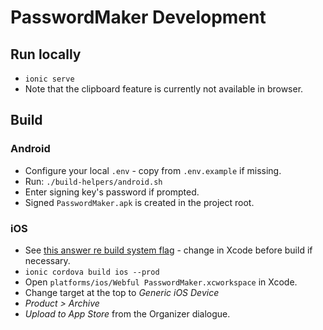 # PasswordMaker Development

## Run locally

* `ionic serve`
* Note that the clipboard feature is currently not available in browser.

## Build

### Android

* Configure your local `.env` - copy from `.env.example` if missing.
* Run: `./build-helpers/android.sh`
* Enter signing key's password if prompted.
* Signed `PasswordMaker.apk` is created in the project root.

### iOS

* See [this answer re build system flag](https://stackoverflow.com/a/52432058/2803757) - change in Xcode before build if necessary. 
* `ionic cordova build ios --prod`
* Open `platforms/ios/Webful PasswordMaker.xcworkspace` in Xcode.
* Change target at the top to _Generic iOS Device_
* _Product > Archive_
* _Upload to App Store_ from the Organizer dialogue.
